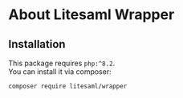 # About Litesaml Wrapper

## Installation

This package requires `php:^8.2`.  
You can install it via composer:
```bash
composer require litesaml/wrapper
```
